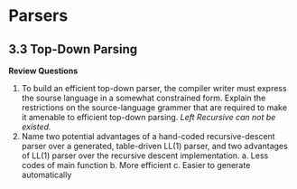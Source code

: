 # Parsers
## 3.3 Top-Down Parsing
**Review Questions**
1. To build an efficient top-down parser, the compiler writer must express the sourse language in a somewhat constrained form. Explain the restrictions on the source-language grammer that are required to make it amenable to efficient top-down parsing.
_Left Recursive can not be existed._
2. Name two potential advantages of a hand-coded recursive-descent parser over a generated, table-driven LL(1) parser, and two advantages of LL(1) parser over the recursive descent implementation.
a.  Less codes of main function
b. More efficient
c. Easier to generate automatically